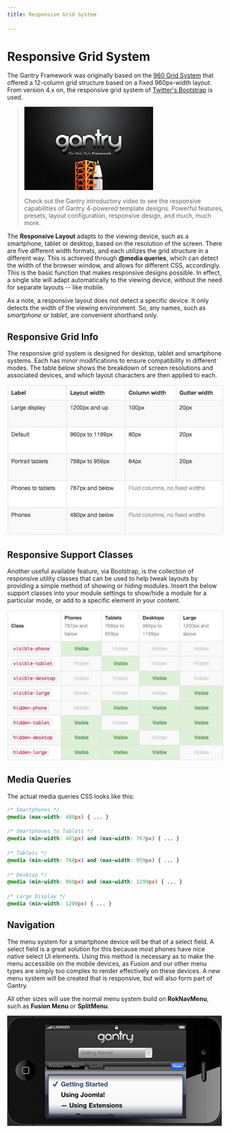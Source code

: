 ```yaml
---
title: Responsive Grid System

---
```


Responsive Grid System
======================
The Gantry Framework was originally based on the [960 Grid System](http://960.gs/) that offered a 12-column grid structure based on a fixed 960px-width layout. From version 4.x on, the responsive grid system of [Twitter's Bootstrap](http://twitter.github.com/bootstrap/) is used.

> [![](../assets/g4-promo.jpg)](http://youtube.com/embed/AKqppYSttEE)
>
> Check out the Gantry introductory video to see the responsive capabilities of Gantry 4-powered template designs. Powerful features, presets, layout configuration, responsive design, and much, much more.

The **Responsive Layout** adapts to the viewing device, such as a smartphone, tablet or desktop, based on the resolution of the screen. There are five different width formats, and each utilizes the grid structure in a different way. This is achieved through **@media queries**, which can detect the width of the browser window, and allows for different CSS, accordingly. This is the basic function that makes responsive designs possible. In effect, a single site will adapt automatically to the viewing device, without the need for separate layouts -- like mobile.

As a note, a responsive layout does not detect a specific device. It only detects the width of the viewing environment. So, any names, such as _smartphone_ or _tablet_, are convenient shorthand only.


Responsive Grid Info
--------------------
The responsive grid system is designed for desktop, tablet and smartphone systems. Each has minor modifications to ensure compatibility in different modes. The table below shows the breakdown of screen resolutions and associated devices, and which layout characters are then applied to each.

![](assets/responsive1.jpg)


Responsive Support Classes
--------------------------
Another useful available feature, via Bootstrap, is the collection of responsive utility classes that can be used to help tweak layouts by providing a simple method of showing or hiding modules. Insert the below support classes into your module settings to show/hide a module for a particular mode, or add to a specific element in your content.

![](assets/responsive2.jpg)


Media Queries
-------------
The actual media queries CSS looks like this:

~~~ .css
/* Smartphones */
@media (max-width: 480px) { ... }

/* Smartphones to Tablets */
@media (min-width: 481px) and (max-width: 767px) { ... }

/* Tablets */
@media (min-width: 768px) and (max-width: 959px) { ... }

/* Desktop */
@media (min-width: 960px) and (max-width: 1199px) { ... }

/* Large Display */
@media (min-width: 1200px) { ... }
~~~


Navigation
----------
The menu system for a smartphone device will be that of a select field. A select field is a great solution for this because most phones have nice native select UI elements. Using this method is necessary as to make the menu accessible on the mobile devices, as Fusion and our other menu types are simply too complex to render effectively on these devices. A new menu system will be created that is responsive, but will also form part of Gantry.

All other sizes will use the normal menu system build on **RokNavMenu**, such as **Fusion Menu** or **SplitMenu**.

![](assets/responsive3.jpg)
